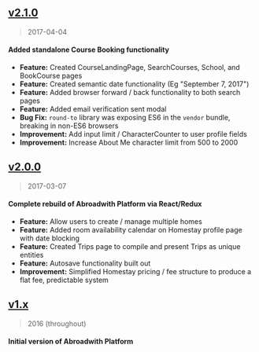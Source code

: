## [v2.1.0](https://bitbucket.org/abroadwith/frontend/commits/86580aafaef0783c16c59aa059e72f7ea202e586?at=master)
> 2017-04-04

#### Added standalone Course Booking functionality

- **Feature:** Created CourseLandingPage, SearchCourses, School, and BookCourse pages
- **Feature:** Created semantic date functionality (Eg "September 7, 2017")
- **Feature:** Added browser forward / back functionality to both search pages
- **Feature:** Added email verification sent modal
- **Bug Fix:** `round-to` library was exposing ES6 in the `vendor` bundle, breaking in non-ES6 browsers
- **Improvement:** Add input limit / CharacterCounter to user profile fields
- **Improvement:** Increase About Me character limit from 500 to 2000

## [v2.0.0](https://bitbucket.org/abroadwith/frontend/commits/66454ecc2db6e7978642e13101c1595996f0c3aa?at=master)
> 2017-03-07

#### Complete rebuild of Abroadwith Platform via React/Redux

- **Feature:** Allow users to create / manage multiple homes
- **Feature:** Added room availability calendar on Homestay profile page with date blocking
- **Feature:** Created Trips page to compile and present Trips as unique entities
- **Feature:** Autosave functionality built out
- **Improvement:** Simplified Homestay pricing / fee structure to produce a flat fee, predictable system

## [v1.x](https://bitbucket.org/abroadwith/frontend/commits/725fa5e5143b1c83c147f8fb9e1f8a63f6f300e6?at=v1_deprecated)
> 2016 (throughout)

#### Initial version of Abroadwith Platform

